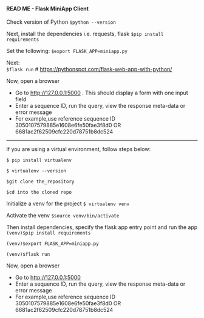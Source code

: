 #### READ ME - Flask MiniApp Client 

Check version of Python
`$python --version`

Next, install the dependencies i.e. requests, flask
`$pip install requirements`

Set the following: 
`$export FLASK_APP=miniapp.py`

Next:   
`$flask run`   # https://pythonspot.com/flask-web-app-with-python/

Now, open a browser
- Go to http://127.0.0.1:5000 . This should display a form with one input field
- Enter a sequence ID, run the query, view the response meta-data or error message
- For example,use reference sequence ID 3050107579885e1608e6fe50fae3f8d0 OR 6681ac2f62509cfc220d78751b8dc524

<hr> 

If you are using a virtual environment, follow steps below: 

`$ pip install virtualenv`

`$ virtualenv --version`

`$git clone the_repository`

`$cd into the cloned repo`

Initialize a venv for the project
`$ virtualenv venv`    

Activate the venv
`$source venv/bin/activate`   

Then install dependencies, specify the flask app entry point and run the app 
`(venv)$pip install requirements`

`(venv)$export FLASK_APP=miniapp.py`

`(venv)$flask run` 

Now, open a browser
- Go to http://127.0.0.1:5000 
- Enter a sequence ID, run the query, view the response meta-data or error message
- For example,use reference sequence ID 3050107579885e1608e6fe50fae3f8d0 OR 6681ac2f62509cfc220d78751b8dc524

